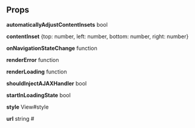## Props 

**automaticallyAdjustContentInsets** bool 

**contentInset** {top: number, left: number, bottom: number, right: number} 

**onNavigationStateChange** function 

**renderError** function 

**renderLoading** function 

**shouldInjectAJAXHandler** bool 

**startInLoadingState** bool 

**style** View#style 

**url** string #